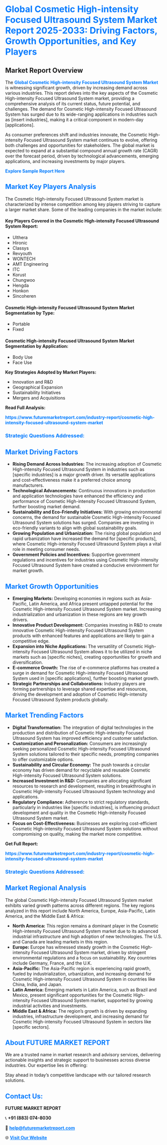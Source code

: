 <h1 style="color: #007BFF;">Global Cosmetic High-intensity Focused Ultrasound System Market Report 2025-2033: Driving Factors, Growth Opportunities, and Key Players</h1>

<section id="overview">
<h2>Market Report Overview</h2>
<p>The <a href="https://www.futuremarketreport.com/industry-report/cosmetic-high-intensity-focused-ultrasound-system-market" style="color: #007BFF; text-decoration: none;"><strong>Global Cosmetic High-intensity Focused Ultrasound System Market</strong></a> is witnessing significant growth, driven by increasing demand across various industries. This report delves into the key aspects of the Cosmetic High-intensity Focused Ultrasound System market, providing a comprehensive analysis of its current status, future potential, and challenges. The demand for Cosmetic High-intensity Focused Ultrasound System has surged due to its wide-ranging applications in industries such as [insert industries], making it a critical component in modern-day [applications].</p>
<p>As consumer preferences shift and industries innovate, the Cosmetic High-intensity Focused Ultrasound System market continues to evolve, offering both challenges and opportunities for stakeholders. The global market is expected to expand at a substantial compound annual growth rate (CAGR) over the forecast period, driven by technological advancements, emerging applications, and increasing investments by major players.</p>
</section>

<section id="overview">
<p><a href="https://www.futuremarketreport.com/request-sample/reportId=42803" style="color: #007BFF; text-decoration: none;"><strong>Explore Sample Report Here</strong></a></p>
</section>

<section id="key-players">
<h2 style="color: #007BFF;">Market Key Players Analysis</h2>
<p>The Cosmetic High-intensity Focused Ultrasound System market is characterized by intense competition among key players striving to capture a larger market share. Some of the leading companies in the market include:</p>
<h4>Key Players Covered in the Cosmetic High-intensity Focused Ultrasound System Report:</h4>
<ul><li>Ulthera</li><li>Hironic</li><li>Classys</li><li>Revyouth</li><li>WONTECH</li><li>AMT Engineering</li><li>ITC</li><li>Korust</li><li>Chungwoo</li><li>Hengda</li><li>Honkon</li><li>Sincoheren</li></ul>
<h4>Cosmetic High-intensity Focused Ultrasound System Market Segmentation by Type:</h4>
<ul><li>Portable</li><li>Fixed</li></ul>

<h4>Cosmetic High-intensity Focused Ultrasound System Market Segmentation by Application:</h4>
<ul><li>Body Use</li><li>Face Use</li></ul>
<p><strong>Key Strategies Adopted by Market Players:</strong></p>
<ul>
<li>Innovation and R&D</li>
<li>Geographical Expansion</li>
<li>Sustainability Initiatives</li>
<li>Mergers and Acquisitions</li>
</ul>
</section>

<section>
<p><strong>Read Full Analysis: </strong></p><a href="https://www.futuremarketreport.com/industry-report/cosmetic-high-intensity-focused-ultrasound-system-market" style="color: #007BFF; text-decoration: none;"><strong>https://www.futuremarketreport.com/industry-report/cosmetic-high-intensity-focused-ultrasound-system-market</strong></a>
<h3 style="color: #007BFF;">Strategic Questions Addressed:</h3>
</section>

<section id="driving-factors">
<h2 style="color: #007BFF;">Market Driving Factors</h2>
<ul>
<li><strong>Rising Demand Across Industries:</strong> The increasing adoption of Cosmetic High-intensity Focused Ultrasound System in industries such as [specific industries] is a major growth driver. Its versatile applications and cost-effectiveness make it a preferred choice among manufacturers.</li>
<li><strong>Technological Advancements:</strong> Continuous innovations in production and application technologies have enhanced the efficiency and performance of Cosmetic High-intensity Focused Ultrasound System, further boosting market demand.</li>
<li><strong>Sustainability and Eco-Friendly Initiatives:</strong> With growing environmental concerns, the demand for sustainable Cosmetic High-intensity Focused Ultrasound System solutions has surged. Companies are investing in eco-friendly variants to align with global sustainability goals.</li>
<li><strong>Growing Population and Urbanization:</strong> The rising global population and rapid urbanization have increased the demand for [specific products], where Cosmetic High-intensity Focused Ultrasound System plays a vital role in meeting consumer needs.</li>
<li><strong>Government Policies and Incentives:</strong> Supportive government regulations and incentives for industries using Cosmetic High-intensity Focused Ultrasound System have created a conducive environment for market growth.</li>
</ul>
</section>

<section id="growth-opportunities">
<h2 style="color: #007BFF;">Market Growth Opportunities</h2>
<ul>
<li><strong>Emerging Markets:</strong> Developing economies in regions such as Asia-Pacific, Latin America, and Africa present untapped potential for the Cosmetic High-intensity Focused Ultrasound System market. Increasing industrialization and urbanization in these regions are key growth drivers.</li>
<li><strong>Innovative Product Development:</strong> Companies investing in R&D to create innovative Cosmetic High-intensity Focused Ultrasound System products with enhanced features and applications are likely to gain a competitive edge.</li>
<li><strong>Expansion into Niche Applications:</strong> The versatility of Cosmetic High-intensity Focused Ultrasound System allows it to be utilized in niche markets such as [specific niches], creating opportunities for growth and diversification.</li>
<li><strong>E-commerce Growth:</strong> The rise of e-commerce platforms has created a surge in demand for Cosmetic High-intensity Focused Ultrasound System used in [specific applications], further boosting market growth.</li>
<li><strong>Strategic Partnerships and Collaborations:</strong> Industry players are forming partnerships to leverage shared expertise and resources, driving the development and adoption of Cosmetic High-intensity Focused Ultrasound System products globally.</li>
</ul>
</section>

<section id="trending-factors">
<h2 style="color: #007BFF;">Market Trending Factors</h2>
<ul>
<li><strong>Digital Transformation:</strong> The integration of digital technologies in the production and distribution of Cosmetic High-intensity Focused Ultrasound System has improved efficiency and customer satisfaction.</li>
<li><strong>Customization and Personalization:</strong> Consumers are increasingly seeking personalized Cosmetic High-intensity Focused Ultrasound System solutions tailored to their specific needs, prompting companies to offer customizable options.</li>
<li><strong>Sustainability and Circular Economy:</strong> The push towards a circular economy has driven demand for recyclable and reusable Cosmetic High-intensity Focused Ultrasound System solutions.</li>
<li><strong>Increased Investment in R&D:</strong> Companies are allocating significant resources to research and development, resulting in breakthroughs in Cosmetic High-intensity Focused Ultrasound System technology and applications.</li>
<li><strong>Regulatory Compliance:</strong> Adherence to strict regulatory standards, particularly in industries like [specific industries], is influencing product development and quality in the Cosmetic High-intensity Focused Ultrasound System market.</li>
<li><strong>Focus on Cost-Effectiveness:</strong> Businesses are exploring cost-efficient Cosmetic High-intensity Focused Ultrasound System solutions without compromising on quality, making the market more competitive.</li>
</ul>
</section>

<section>
<p><strong>Get Full Report: </strong></p><a href="https://www.futuremarketreport.com/industry-report/cosmetic-high-intensity-focused-ultrasound-system-market" style="color: #007BFF; text-decoration: none;"><strong>https://www.futuremarketreport.com/industry-report/cosmetic-high-intensity-focused-ultrasound-system-market</strong></a>
<h3 style="color: #007BFF;">Strategic Questions Addressed:</h3>
</section>


<section id="regional-analysis">
<h2 style="color: #007BFF;">Market Regional Analysis</h2>
<p>The global Cosmetic High-intensity Focused Ultrasound System market exhibits varied growth patterns across different regions. The key regions analyzed in this report include North America, Europe, Asia-Pacific, Latin America, and the Middle East & Africa:</p>
<ul>
<li><strong>North America:</strong> This region remains a dominant player in the Cosmetic High-intensity Focused Ultrasound System market due to its advanced industrial infrastructure and high adoption of new technologies. The U.S. and Canada are leading markets in this region.</li>
<li><strong>Europe:</strong> Europe has witnessed steady growth in the Cosmetic High-intensity Focused Ultrasound System market, driven by stringent environmental regulations and a focus on sustainability. Key countries include Germany, France, and the U.K.</li>
<li><strong>Asia-Pacific:</strong> The Asia-Pacific region is experiencing rapid growth, fueled by industrialization, urbanization, and increasing demand for Cosmetic High-intensity Focused Ultrasound System in countries like China, India, and Japan.</li>
<li><strong>Latin America:</strong> Emerging markets in Latin America, such as Brazil and Mexico, present significant opportunities for the Cosmetic High-intensity Focused Ultrasound System market, supported by growing industrial activities and investments.</li>
<li><strong>Middle East & Africa:</strong> The region’s growth is driven by expanding industries, infrastructure development, and increasing demand for Cosmetic High-intensity Focused Ultrasound System in sectors like [specific sectors].</li>
</ul>
</section>

<footer>
<h2 style="color: #007BFF;">About FUTURE MARKET REPORT</h2>
<p>We are a trusted name in market research and advisory services, delivering actionable insights and strategic support to businesses across diverse industries. Our expertise lies in offering:</p>

<p>Stay ahead in today’s competitive landscape with our tailored research solutions.</p>

<h2 style="color: #007BFF;">Contact Us:</h2>
<p><strong>FUTURE MARKET REPORT</strong></p>
<p>📞 <strong>+91 (883) 074-8030</strong></p>
<p>📧 <strong><a href="mailto:help@futuremarketreport.com" style="color: #007BFF;">help@futuremarketreport.com</a></strong></p>
<p>🌐 <strong><a href="https://www.futuremarketreport.com/" style="color: #007BFF;">Visit Our Website</a></strong></p>
</footer>